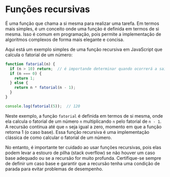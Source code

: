 # Funções recursivas

É uma função que chama a si mesma para realizar uma tarefa. Em termos mais 
simples, é um conceito onde uma função é definida em termos de si mesma. Isso 
é comum em programação, pois permite a implementação de algoritmos complexos 
de forma mais elegante e concisa.

Aqui está um exemplo simples de uma função recursiva em JavaScript que calcula 
o fatorial de um número:

```{.js linenums="1"}
function fatorial(n) {
  if (n > 10) return;  // é importande determinar quando ocorrerá a saída
  if (n === 0) {
    return 1;
  } else {
    return n * fatorial(n - 1);
  }
}

console.log(fatorial(5));  // 120
```

Neste exemplo, a função `fatorial` é definida em termos de si mesma, onde ela 
calcula o fatorial de um número `n` multiplicando `n` pelo fatorial de `n - 1`. 
A recursão continua até que `n` seja igual a zero, momento em que a função 
retorna 1 (o caso base). Essa função recursiva é uma implementação clássica de 
como calcular o fatorial de um número.

No entanto, é importante ter cuidado ao usar funções recursivas, pois elas 
podem levar a estouro de pilha (stack overflow) se não houver um caso base 
adequado ou se a recursão for muito profunda. Certifique-se sempre de definir 
um caso base e garantir que a recursão tenha uma condição de parada para 
evitar problemas de desempenho.